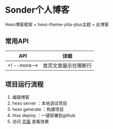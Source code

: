 Sonder个人博客
================
Hexo博客框架 + hexo-theme-yilia-plus主题 = 此博客

## 常用API


API | 详细
---|---
<! --more--> | 首页文章展示在哪断行


## 项目运行流程
1. 编辑博客
2. hexo server ：本地调试项目
3. hexo generate ：构建项目
4. htxo deploy ：一键部署到github
5. 访问 [页面](https://xiaoerheiheizi.github.io/blog/) 查看效果